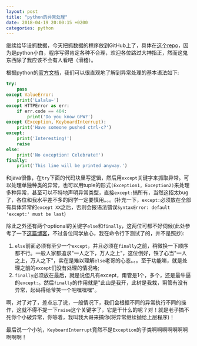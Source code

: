 ```yaml
---
layout: post
title: "python的异常处理"
date: 2018-04-19 20:00:15 +0200
categories: python
---
```


继续给毕设抓数据，今天把抓数据的程序放到GitHub上了，具体在[这个repo](https://github.com/LetianFeng/makeDataset/tree/master)，因为是python小白，程序写得肯定各种不合理，欢迎各位路过大神指正，然而这鬼东西除了我应该不会有人看吧（滑稽）。

根据python的[官方文档](https://docs.python.org/3/tutorial/errors.html)，我们可以很直观地了解到异常处理的基本语法如下:

```python
try:
    pass
except ValueError:
    print('Lalala~')
except HTTPError as err:
    if err.code == 404:
        print('Do you know GFW?')
except (Exception, KeyboardInterrupt):
    print('Have someone pushed ctrl-c?')
except:
    print('Interesting!')
    raise
else:
    print('No exception! Celebrate!')
finally:
    print('This line will be printed anyway.')
```

和java很像，在`try`下面的代码块里写逻辑，然后用`except`关键字来抓取异常。可以处理单独种类的异常，也可以用tuple的形式`(Exception1, Exception2)`来处理多种异常，甚至可以不特地声明异常类型，直接`except:`搞所有，当然这招太bug了，各位和我水平差不多的同学一定要慎用。。。(补充一下，`except:`必须放在全部有具体异常的`except XX`之后，否则会报语法错误`SyntaxError: default 'except:' must be last`)

除此之外还有两个optional的关键字`else`和`finally`，这两位可都不好伺候(此处参考了一下[这篇博客](https://www.cnblogs.com/windlazio/archive/2013/01/24/2874417.html)，不过各位同学放心，我在命令行下测试了的，并不是照抄):

1. `else`前面必须有至少一个`except`，并且必须在`finally`之前，稍微换一下顺序都不行。一般人家都追求"一人之下，万人之上"，这位倒好，铁了心当"一人之上，万人之下"，实在是难以理解`else`老哥的心态。。。至于功能嘛，就是处理之前的`except`们没有处理的情况咯;
2. `finally`必须放在最后，就是说但凡有except，甭管是1个，多个，还是最牛逼的`except:`。然后`finally`的作用就是"此山是我开，此树是我栽，甭管有没有异常，起码得给爷笑一个吧嘿嘿嘿"。


啊，对了对了，差点忘了说，一般情况下，我们会根据不同的异常执行不同的操作，这就不得不提一下`raise`这个关键字了，它是干什么的呢？对！就是老子搞不死你个小破异常，你等着，我叫我大哥来搞你(将异常继续抛给上层程序)！

最后说一个小坑，`KeyboardInterrupt`竟然不是`Exception`的子类啊啊啊啊啊啊啊啊啊啊！

